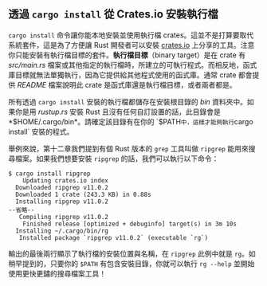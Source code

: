 ## 透過 `cargo install` 從 Crates.io 安裝執行檔

`cargo install` 命令讓你能本地安裝並使用執行檔 crates。這並不是打算要取代系統套件，這是為了方便讓 Rust 開發者可以安裝 [crates.io](https://crates.io/)<!-- ignore --> 上分享的工具。注意你只能安裝有執行檔目標的套件。**執行檔目標**（binary target）是在 crate 有 *src/main.rs* 檔案或其他指定的執行檔時，所建立的可執行程式。而相反地，函式庫目標就無法單獨執行，因為它提供給其他程式使用的函式庫。通常 crate 都會提供 *README* 檔案說明此 crate 是函式庫還是執行檔目標，或者兩者都是。

所有透過 `cargo install` 安裝的執行檔都儲存在安裝根目錄的 *bin* 資料夾中。如果你是用 *rustup.rs*  安裝 Rust 且沒有任何自訂設置的話，此目錄會是 *$HOME/.cargo/bin*。請確定該目錄有在你的 `$PATH` 中，這樣才能夠執行 `cargo install` 安裝的程式。

舉例來說，第十二章我們提到有個 Rust 版本的 `grep` 工具叫做 `ripgrep` 能用來搜尋檔案。如果我們想要安裝 `ripgrep` 的話，我們可以執行以下命令：

<!-- manual-regeneration
cargo install something you don't have, copy relevant output below
-->

```console
$ cargo install ripgrep
    Updating crates.io index
  Downloaded ripgrep v11.0.2
  Downloaded 1 crate (243.3 KB) in 0.88s
  Installing ripgrep v11.0.2
--省略--
   Compiling ripgrep v11.0.2
    Finished release [optimized + debuginfo] target(s) in 3m 10s
  Installing ~/.cargo/bin/rg
   Installed package `ripgrep v11.0.2` (executable `rg`)
```

輸出的最後兩行顯示了執行檔的安裝位置與名稱，在 `ripgrep` 此例中就是 `rg`。如稍早提到的，只要你的 `$PATH` 有包含安裝目錄，你就可以執行 `rg --help` 並開始使用更快更鏽的搜尋檔案工具！
